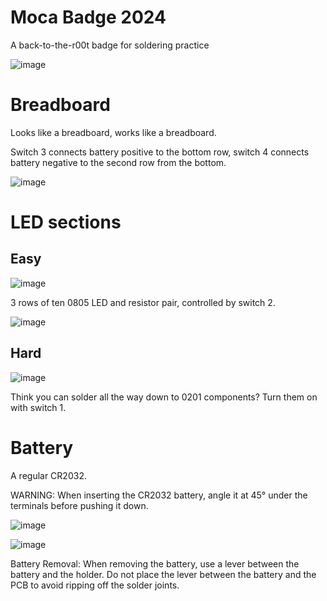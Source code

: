 # Moca Badge 2024

A back-to-the-r00t badge for soldering practice
 
![image](https://github.com/user-attachments/assets/1160f970-a8dc-4abb-91b2-ae8d0e6ccea0)


# Breadboard

Looks like a breadboard, works like a breadboard. 

Switch 3 connects battery positive to the bottom row, switch 4 connects battery negative to the second row from the bottom.

![image](https://github.com/user-attachments/assets/c022ccac-083a-46b6-a2fe-80c1da21e421)


# LED sections
## Easy

![image](https://github.com/user-attachments/assets/2776b24e-94a4-4762-86b9-3395d44b3356)

3 rows of ten 0805 LED and resistor pair, controlled by switch 2. 

![image](https://github.com/user-attachments/assets/f62956b0-5ca0-4869-9a27-4824586477a4)


## Hard

![image](https://github.com/user-attachments/assets/34f3dcbd-ba8c-42fb-8560-7e455c7d5e80)

Think you can solder all the way down to 0201 components? Turn them on with switch 1.

# Battery

A regular CR2032. 

WARNING: When inserting the CR2032 battery, angle it at 45° under the terminals before pushing it down.


![image](https://github.com/user-attachments/assets/ea90aaeb-af59-4df7-9f89-c0cd647de8e6)

![image](https://github.com/user-attachments/assets/d605d151-df71-4477-89e6-83cbb5e2ff01)

Battery Removal:
When removing the battery, use a lever between the battery and the holder. Do not place the lever between the battery and the PCB to avoid ripping off the solder joints.


